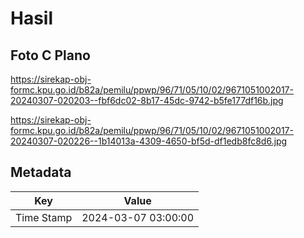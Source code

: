 # Hasil

## Foto C Plano

https://sirekap-obj-formc.kpu.go.id/b82a/pemilu/ppwp/96/71/05/10/02/9671051002017-20240307-020203--fbf6dc02-8b17-45dc-9742-b5fe177df16b.jpg

https://sirekap-obj-formc.kpu.go.id/b82a/pemilu/ppwp/96/71/05/10/02/9671051002017-20240307-020226--1b14013a-4309-4650-bf5d-df1edb8fc8d6.jpg


## Metadata

| Key        | Value               |
| ---------- | ------------------- |
| Time Stamp | 2024-03-07 03:00:00 |



